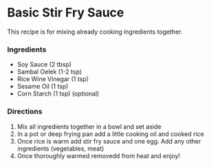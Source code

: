 # Basic Stir Fry Sauce

This recipe is for mixing already cooking ingredients together.

### Ingredients

- Soy Sauce (2 tbsp)
- Sambal Oelek (1-2 tsp)
- Rice Wine Vinegar (1 tsp)
- Sesame Oil (1 tsp)
- Corn Starch (1 tsp) (optional)

### Directions

1. Mix all ingredients together in a bowl and set aside
2. In a pot or deep frying pan add a little cooking oil and cooked rice
3. Once rice is warm add stir fry sauce and one egg. Add any other ingredients (vegetables, meat)
4. Once thoroughly warmed removedd from heat and enjoy!

